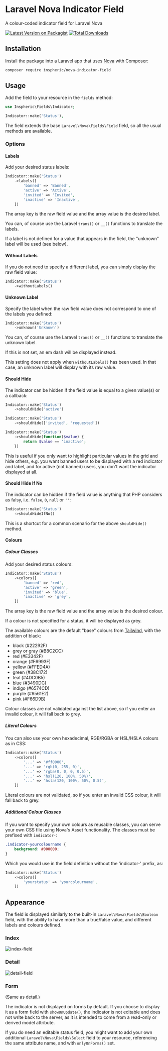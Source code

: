 # Laravel Nova Indicator Field
A colour-coded indicator field for Laravel Nova

[![Latest Version on Packagist](https://img.shields.io/packagist/v/inspheric/nova-indicator-field.svg?style=flat-square)](https://packagist.org/packages/inspheric/nova-indicator-field)
[![Total Downloads](https://img.shields.io/packagist/dt/inspheric/nova-indicator-field.svg?style=flat-square)](https://packagist.org/packages/inspheric/nova-indicator-field)

## Installation

Install the package into a Laravel app that uses [Nova](https://nova.laravel.com) with Composer:

```bash
composer require inspheric/nova-indicator-field
```

## Usage

Add the field to your resource in the ```fields``` method:
```php
use Inspheric\Fields\Indicator;

Indicator::make('Status'),
```

The field extends the base `Laravel\Nova\Fields\Field` field, so all the usual methods are available.

### Options
#### Labels
Add your desired status labels:

```php
Indicator::make('Status')
    ->labels([
        'banned' => 'Banned',
        'active' => 'Active',
        'invited' => 'Invited',
        'inactive' => 'Inactive',
    ])
```

The array key is the raw field value and the array value is the desired label.

You can, of course use the Laravel `trans()` or `__()` functions to translate the labels.

If a label is not defined for a value that appears in the field, the "unknown" label will be used (see below).

#### Without Labels

If you do not need to specify a different label, you can simply display the raw field value:

```php
Indicator::make('Status')
    ->withoutLabels()
```

#### Unknown Label

Specify the label when the raw field value does not correspond to one of the labels you defined:

```php
Indicator::make('Status')
    ->unknown('Unknown')
```

You can, of course use the Laravel `trans()` or `__()` functions to translate the unknown label.

If this is not set, an em dash will be displayed instead.

This setting does not apply when `withoutLabels()` has been used. In that case, an unknown label will display with its raw value.

#### Should Hide

The indicator can be hidden if the field value is equal to a given value(s) or a callback:

```php
Indicator::make('Status')
    ->shouldHide('active')
```

```php
Indicator::make('Status')
    ->shouldHide(['invited', 'requested'])
```

```php
Indicator::make('Status')
    ->shouldHide(function($value) {
        return $value == 'inactive';
    })
```

This is useful if you only want to highlight particular values in the grid and hide others, e.g. you want banned users to be displayed with a red indicator and label, and for active (not banned) users, you don't want the indicator displayed at all.

#### Should Hide If No

The indicator can be hidden if the field value is anything that PHP considers as falsy, i.e. `false`, `0`, `null` or `''`:

```php
Indicator::make('Status')
    ->shouldHideIfNo()
```

This is a shortcut for a common scenario for the above `shouldHide()` method.

#### Colours
##### Colour Classes

Add your desired status colours:

```php
Indicator::make('Status')
    ->colors([
        'banned' => 'red',
        'active' => 'green',
        'invited' => 'blue',
        'inactive' => 'grey',
    ])
```

The array key is the raw field value and the array value is the desired colour.

If a colour is not specified for a status, it will be displayed as grey.

The available colours are the default "base" colours from [Tailwind](https://tailwindcss.com/docs/colors), with the addition of black:
- black (#22292F) 
- grey or gray (#B8C2CC)
- red (#E3342F)
- orange (#F6993F)
- yellow (#FFED4A)
- green (#38C172)
- teal (#4DC0B5)
- blue (#3490DC)
- indigo (#6574CD)
- purple (#9561E2)
- pink (#F66D9B)

Colour classes are not validated against the list above, so if you enter an invalid colour, it will fall back to grey.

##### Literal Colours

You can also use your own hexadecimal, RGB/RGBA or HSL/HSLA colours as in CSS:

```php
Indicator::make('Status')
    ->colors([
        '...' => '#ff0000',
        '...' => 'rgb(0, 255, 0)',
        '...' => 'rgba(0, 0, 0, 0.5)',
        '...' => 'hsl(120, 100%, 50%)',
        '...' => 'hsla(120, 100%, 50%, 0.5)',
    ])
```

Literal colours are not validated, so if you enter an invalid CSS colour, it will fall back to grey.

##### Additional Colour Classes

If you want to specify your own colours as reusable classes, you can serve your own CSS file using Nova's Asset functionality. The classes must be prefixed with `indicator-`:

```css
.indicator-yourcolourname {
    background: #000000;
}
```

Which you would use in the field definition without the 'indicator-' prefix, as:

```php
Indicator::make('Status')
    ->colors([
        'yourstatus' => 'yourcolourname',
    ])
```

## Appearance

The field is displayed similarly to the built-in `Laravel\Nova\Fields\Boolean` field, with the ability to have more than a true/false value, and different labels and colours defined.

### Index
![index-field](https://raw.githubusercontent.com/inspheric/nova-indicator-field/master/docs/index-field.png)

### Detail
![detail-field](https://raw.githubusercontent.com/inspheric/nova-indicator-field/master/docs/detail-field.png)

### Form
(Same as detail.)

The indicator is not displayed on forms by default. If you choose to display it as a form field with `showOnUpdate()`, the indicator is not editable and does not write back to the server, as it is intended to come from a read-only or derived model attribute.

If you do need an editable status field, you might want to add your own additional `Laravel\Nova\Fields\Select` field to your resource, referencing the same attribute name, and with `onlyOnForms()` set.
